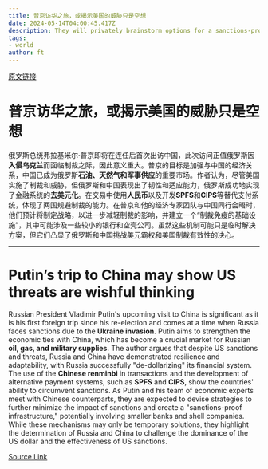 ```yaml
---
title: 普京访华之旅，或揭示美国的威胁只是空想
date: 2024-05-14T04:00:45.417Z
description: They will privately brainstorm options for a sanctions-proof infrastructure before quietly implementing them
tags: 
- world
author: ft
---
```


[原文链接](https://ft.com/content/d02df846-e6ab-4349-8ad3-00794a674a59)

# 普京访华之旅，或揭示美国的威胁只是空想

俄罗斯总统弗拉基米尔·普京即将在连任后首次出访中国，此次访问正值俄罗斯因**入侵乌克兰**而面临制裁之际，因此意义重大。普京的目标是加强与中国的经济关系，中国已成为俄罗斯**石油、天然气和军事供应**的重要市场。作者认为，尽管美国实施了制裁和威胁，但俄罗斯和中国表现出了韧性和适应能力，俄罗斯成功地实现了金融系统的**去美元化**。在交易中使用**人民币**以及开发**SPFS**和**CIPS**等替代支付系统，体现了两国规避制裁的能力。在普京和他的经济专家团队与中国同行会晤时，他们预计将制定战略，以进一步减轻制裁的影响，并建立一个“制裁免疫的基础设施”，其中可能涉及一些较小的银行和空壳公司。虽然这些机制可能只是临时解决方案，但它们凸显了俄罗斯和中国挑战美元霸权和美国制裁有效性的决心。

---

# Putin’s trip to China may show US threats are wishful thinking

Russian President Vladimir Putin's upcoming visit to China is significant as it is his first foreign trip since his re-election and comes at a time when Russia faces sanctions due to the **Ukraine invasion**. Putin aims to strengthen the economic ties with China, which has become a crucial market for Russian **oil, gas, and military supplies**. The author argues that despite US sanctions and threats, Russia and China have demonstrated resilience and adaptability, with Russia successfully "de-dollarizing" its financial system. The use of the **Chinese renminbi** in transactions and the development of alternative payment systems, such as **SPFS** and **CIPS**, show the countries' ability to circumvent sanctions. As Putin and his team of economic experts meet with Chinese counterparts, they are expected to devise strategies to further minimize the impact of sanctions and create a "sanctions-proof infrastructure," potentially involving smaller banks and shell companies. While these mechanisms may only be temporary solutions, they highlight the determination of Russia and China to challenge the dominance of the US dollar and the effectiveness of US sanctions.

[Source Link](https://ft.com/content/d02df846-e6ab-4349-8ad3-00794a674a59)

